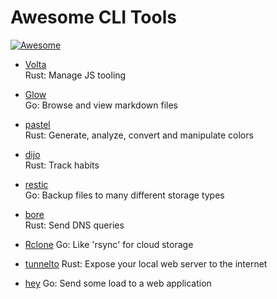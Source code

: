 # Awesome CLI Tools
[![Awesome](https://awesome.re/badge-flat2.svg)](https://awesome.re)

- [Volta](https://github.com/volta-cli/volta)  
Rust: Manage JS tooling

- [Glow](https://github.com/charmbracelet/glow)  
Go: Browse and view markdown files

- [pastel](https://github.com/sharkdp/pastel)  
Rust: Generate, analyze, convert and manipulate colors

- [dijo](https://github.com/NerdyPepper/dijo)  
Rust: Track habits

- [restic](https://github.com/restic/restic)  
Go: Backup files to many different storage types

- [bore](https://bitbucket.org/delan/nonymous/)  
Rust: Send DNS queries

- [Rclone](https://github.com/rclone/rclone)
Go: Like 'rsync' for cloud storage

- [tunnelto](https://github.com/agrinman/tunnelto)
Rust: Expose your local web server to the internet

- [hey](https://github.com/rakyll/hey)
Go: Send some load to a web application
